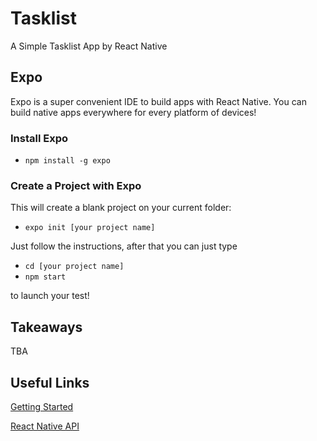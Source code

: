 # Tasklist
A Simple Tasklist App by React Native

## Expo

Expo is a super convenient IDE to build apps with React Native.
You can build native apps everywhere for every platform of devices!

### Install Expo

* `npm install -g expo`

### Create a Project with Expo

This will create a blank project on your current folder:

* `expo init [your project name]`

Just follow the instructions, after that you can just type

* `cd [your project name]`
* `npm start`

to launch your test!

## Takeaways

TBA

## Useful Links

[Getting Started](https://facebook.github.io/react-native/docs/0.60/getting-started)

[React Native API](https://facebook.github.io/react-native/docs/0.60/activityindicator)
